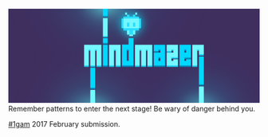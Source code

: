![mindmazer](mindmazer.png)
Remember patterns to enter the next stage! Be wary of danger behind you.

[#1gam](http://www.onegameamonth.com) 2017 February submission.
